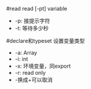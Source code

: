 #read
read [-pt] variable
* -p: 接提示字符
* -t: 等待多少秒

#declare和typeset
设置变量类型
* -a: Array
* -i: int
* -x: 环境变量，同export
* -r: read only
* -换成+可以取消